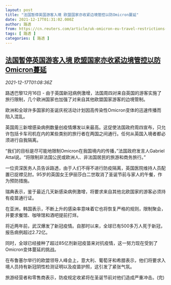 ```yaml
---
layout: post
title: "法国暂停英国游客入境 欧盟国家亦收紧边境管控以防Omicron蔓延"
date: 2021-12-17T01:31:02.000Z
author: 路透
from: https://cn.reuters.com/article/uk-omicron-eu-travel-restrictions-1217-idCNKBS2IW03T
tags: [ 路透 ]
categories: [ 路透 ]
---
```

<!--1639704662000-->
[法国暂停英国游客入境 欧盟国家亦收紧边境管控以防Omicron蔓延](https://cn.reuters.com/article/uk-omicron-eu-travel-restrictions-1217-idCNKBS2IW03T)
------

<div>
<div><i>2021-12-17T01:08:36Z</i></div><p>路透巴黎12月16日 - 由于英国新冠病例激增，法国周四对来自英国的游客实施了旅行限制，几个欧洲国家也加强了对来自其他欧盟国家游客的边境管制。</p><p>欧洲和全球许多国家的圣诞庆祝活动计划因高传染性Omicron变体的迅速传播而陷入混乱。</p><p>英国周三新增感染病例数量创疫情爆发以来最高。这促使法国政府周四宣布，只允许包括卡车司机在内的某些类别的旅行者在两国之间通行。任何从英国入境者都必须进行自我隔离。</p><p>“我们的目标是尽可能地限制Omicron在我国境内的传播，”法国政府发言人Gabriel Attal说。“将限制非法国公民或欧洲人、非法国居民的旅游和商务旅行。”</p><p>一位资深医务人员告诉路透，由于人们不得不进行防疫隔离，英国医院维持人员配置已捉襟见肘。95岁的英国女王伊丽莎白二世取消了圣诞节前与家人的午餐，作为预防措施。</p><p>瑞典表示，鉴于最近几天新感染病例激增，将要求来自其他北欧国家的游客必须持有疫苗通行证。</p><p>在亚洲，韩国表示，不断上升的感染率意味着它也将恢复严格的规则，限制聚会，并要求餐馆、咖啡馆和酒吧提前打烊。</p><p>将近两年前，武汉爆发了新冠疫情。自那时以来，全球已有500多万人死于新冠，报告病例超过2.72亿。</p><p>同时，全球已经接种了超过85亿剂新冠疫苗来对抗疫情，这一努力现在受到了Omicron变体蔓延的挑战。</p><p>在布鲁塞尔举行的欧盟领导人峰会上，意大利、葡萄牙和希腊表示，他们将要求入境人员持有新冠阴性检测证明以及疫苗护照，这引发了紧张气氛。</p><p>旅游经营者和零售商表示，防疫规定收紧将在圣诞节前对他们造成严重冲击。(完)</p>
</div>
